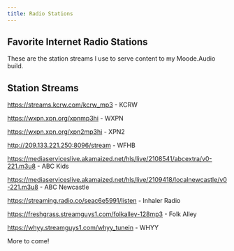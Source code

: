 ```yaml
---
title: Radio Stations
---
```

## Favorite Internet Radio Stations
These are the station streams I use to serve content to my Moode.Audio build.

## Station Streams
https://streams.kcrw.com/kcrw_mp3 - KCRW

https://wxpn.xpn.org/xpnmp3hi - WXPN

https://wxpn.xpn.org/xpn2mp3hi - XPN2

http://209.133.221.250:8096/stream - WFHB

https://mediaserviceslive.akamaized.net/hls/live/2108541/abcextra/v0-221.m3u8 - ABC Kids

https://mediaserviceslive.akamaized.net/hls/live/2109418/localnewcastle/v0-221.m3u8 - ABC Newcastle

https://streaming.radio.co/seac6e5991/listen - Inhaler Radio

https://freshgrass.streamguys1.com/folkalley-128mp3 - Folk Alley

https://whyy.streamguys1.com/whyy_tunein - WHYY

More to come!
